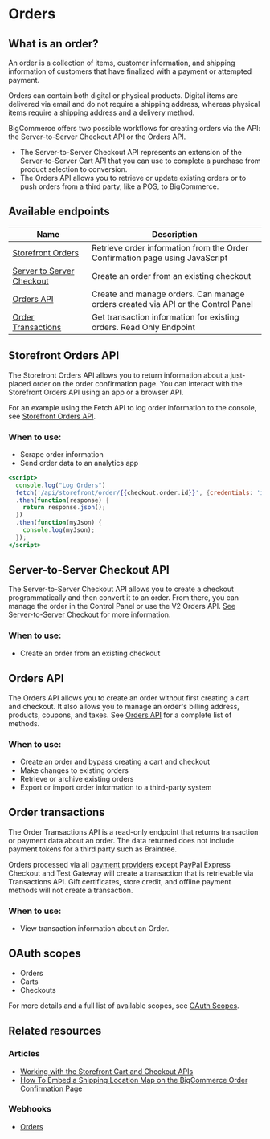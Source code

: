 # Orders



## What is an order?
An order is a collection of items, customer information, and shipping information of customers that have finalized with a payment or attempted payment.

Orders can contain both digital or physical products. Digital items are delivered via email and do not require a shipping address, whereas physical items require a shipping address and a delivery method.

BigCommerce offers two possible workflows for creating orders via the API: the Server-to-Server Checkout API or the Orders API.
* The Server-to-Server Checkout API represents an extension of the Server-to-Server Cart API that you can use to complete a purchase from product selection to conversion.
* The Orders API allows you to retrieve or update existing orders or to push orders from a third party, like a POS, to BigCommerce.

## Available endpoints

| Name | Description |
| -- | -- |
| [Storefront Orders](/api-reference/orders/storefront-orders-api) | Retrieve order information from the Order Confirmation page using JavaScript |
| [Server to Server Checkout](/api-reference/cart-checkout/server-server-checkout-api/checkout-orders/createanorder) | Create an order from an existing checkout |
| [Orders API](/api-reference/orders/orders-api) | Create and manage orders. Can manage orders created via API or the Control Panel |
| [Order Transactions](/api-reference/orders/orders-transactions-api) | Get transaction information for existing orders. Read Only Endpoint |

##  Storefront Orders API
The Storefront Orders API allows you to return information about a just-placed order on the order confirmation page. You can interact with the Storefront Orders API using an app or a browser API.

For an example using the Fetch API to log order information to the console, see [Storefront Orders API](/api-docs/cart-and-checkout/working-sf-apis).

### When to use:
* Scrape order information
* Send order data to an analytics app

```handlebars title="Log orders to console" lineNumbers
<script>
  console.log("Log Orders")
  fetch('/api/storefront/order/{{checkout.order.id}}', {credentials: 'include'})
  .then(function(response) {
    return response.json();
  })
  .then(function(myJson) {
    console.log(myJson);
  });
</script>
```

## Server-to-Server Checkout API

The Server-to-Server Checkout API allows you to create a checkout programmatically and then convert it to an order. From there, you can manage the order in the Control Panel or use the V2 Orders API. [See Server-to-Server Checkout](/api-reference/cart-checkout/server-server-checkout-api/checkout-orders/createanorder) for more information.

### When to use:
* Create an order from an existing checkout

## Orders API
The Orders API allows you to create an order without first creating a cart and checkout. It also allows you to manage an order's billing address, products, coupons, and taxes. See [Orders API](/api-reference/orders/orders-api) for a complete list of methods.

### When to use:
* Create an order and bypass creating a cart and checkout
* Make changes to existing orders
* Retrieve or archive existing orders
* Export or import order information to a third-party system

## Order transactions
The Order Transactions API is a read-only endpoint that returns transaction or payment data about an order. The data returned does not include payment tokens for a third party such as Braintree.

Orders processed via all [payment providers](https://support.bigcommerce.com/s/article/Available-Payment-Gateways) except PayPal Express Checkout and Test Gateway will create a transaction that is retrievable via Transactions API. Gift certificates, store credit, and offline payment methods will not create a transaction.

### When to use:
* View transaction information about an Order.

## OAuth scopes
- Orders
- Carts
- Checkouts

For more details and a full list of available scopes, see [OAuth Scopes](/api-docs/getting-started/authentication/rest-api-authentication#oauth-scopes).

## Related resources

### Articles
- [Working with the Storefront Cart and Checkout APIs](/api-docs/cart-and-checkout/working-sf-apis)
- [How To Embed a Shipping Location Map on the BigCommerce Order Confirmation Page](https://medium.com/bigcommerce-developer-blog/how-to-embed-a-google-map-on-the-bigcommerce-order-confirmation-page-8264747e654d)

### Webhooks
- [Orders](/api-docs/getting-started/webhooks/webhook-events#webhook-events_orders)
